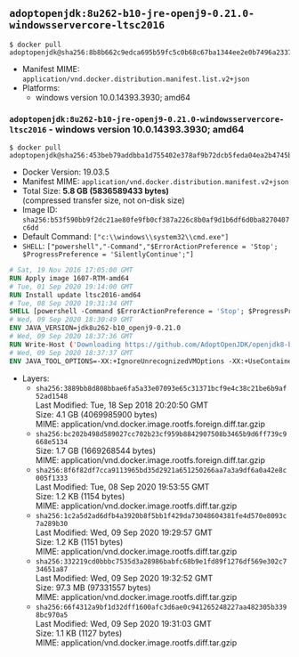 ## `adoptopenjdk:8u262-b10-jre-openj9-0.21.0-windowsservercore-ltsc2016`

```console
$ docker pull adoptopenjdk@sha256:8b8b662c9edca695b59fc5c0b68c67ba1344ee2e0b7496a2337c19dffcf0a201
```

-	Manifest MIME: `application/vnd.docker.distribution.manifest.list.v2+json`
-	Platforms:
	-	windows version 10.0.14393.3930; amd64

### `adoptopenjdk:8u262-b10-jre-openj9-0.21.0-windowsservercore-ltsc2016` - windows version 10.0.14393.3930; amd64

```console
$ docker pull adoptopenjdk@sha256:453beb79addbba1d755402e378af9b72dcb5feda04ea2b4745b4269153aefad4
```

-	Docker Version: 19.03.5
-	Manifest MIME: `application/vnd.docker.distribution.manifest.v2+json`
-	Total Size: **5.8 GB (5836589433 bytes)**  
	(compressed transfer size, not on-disk size)
-	Image ID: `sha256:b53f590bb9f2dc21ae80fe9fb0cf387a226c8b0af9d1b6df6d0ba8270407c6dd`
-	Default Command: `["c:\\windows\\system32\\cmd.exe"]`
-	`SHELL`: `["powershell","-Command","$ErrorActionPreference = 'Stop'; $ProgressPreference = 'SilentlyContinue';"]`

```dockerfile
# Sat, 19 Nov 2016 17:05:00 GMT
RUN Apply image 1607-RTM-amd64
# Tue, 01 Sep 2020 19:14:00 GMT
RUN Install update ltsc2016-amd64
# Tue, 08 Sep 2020 19:31:34 GMT
SHELL [powershell -Command $ErrorActionPreference = 'Stop'; $ProgressPreference = 'SilentlyContinue';]
# Wed, 09 Sep 2020 18:30:49 GMT
ENV JAVA_VERSION=jdk8u262-b10_openj9-0.21.0
# Wed, 09 Sep 2020 18:37:36 GMT
RUN Write-Host ('Downloading https://github.com/AdoptOpenJDK/openjdk8-binaries/releases/download/jdk8u262-b10_openj9-0.21.0/OpenJDK8U-jre_x64_windows_openj9_8u262b10_openj9-0.21.0.msi ...');     [Net.ServicePointManager]::SecurityProtocol = [Net.SecurityProtocolType]::Tls12;     wget https://github.com/AdoptOpenJDK/openjdk8-binaries/releases/download/jdk8u262-b10_openj9-0.21.0/OpenJDK8U-jre_x64_windows_openj9_8u262b10_openj9-0.21.0.msi -O 'openjdk.msi';     Write-Host ('Verifying sha256 (cfa3f17ea264303f1bea55391a10ce9fcfceff2653161c00fd96f84f2e7dcf63) ...');     if ((Get-FileHash openjdk.msi -Algorithm sha256).Hash -ne 'cfa3f17ea264303f1bea55391a10ce9fcfceff2653161c00fd96f84f2e7dcf63') {             Write-Host 'FAILED!';             exit 1;     };         New-Item -ItemType Directory -Path C:\temp | Out-Null;         Write-Host 'Installing using MSI ...';     Start-Process -FilePath "msiexec.exe" -ArgumentList '/i', 'openjdk.msi', '/L*V', 'C:\temp\OpenJDK.log',     '/quiet', 'ADDLOCAL=FeatureEnvironment,FeatureJarFileRunWith,FeatureJavaHome' -Wait -Passthru;     Remove-Item -Path C:\temp -Recurse | Out-Null;     Write-Host 'Removing openjdk.msi ...';     Remove-Item openjdk.msi -Force
# Wed, 09 Sep 2020 18:37:37 GMT
ENV JAVA_TOOL_OPTIONS=-XX:+IgnoreUnrecognizedVMOptions -XX:+UseContainerSupport -XX:+IdleTuningCompactOnIdle -XX:+IdleTuningGcOnIdle
```

-	Layers:
	-	`sha256:3889bb8d808bbae6fa5a33e07093e65c31371bcf9e4c38c21be6b9af52ad1548`  
		Last Modified: Tue, 18 Sep 2018 20:20:50 GMT  
		Size: 4.1 GB (4069985900 bytes)  
		MIME: application/vnd.docker.image.rootfs.foreign.diff.tar.gzip
	-	`sha256:bc202b498d589027cc702b23cf959b8842907508b3465b9d6ff739c9668e5134`  
		Size: 1.7 GB (1669268544 bytes)  
		MIME: application/vnd.docker.image.rootfs.foreign.diff.tar.gzip
	-	`sha256:8f6f82df7cca9113965bd35d2921a651250266aa7a3a9df6a0a42e8c005f1333`  
		Last Modified: Tue, 08 Sep 2020 19:53:55 GMT  
		Size: 1.2 KB (1154 bytes)  
		MIME: application/vnd.docker.image.rootfs.diff.tar.gzip
	-	`sha256:1c2a5d2ad6dfb4a3920b8f5bb1f429da73048604381fe4d570e8093c7a289b30`  
		Last Modified: Wed, 09 Sep 2020 19:29:57 GMT  
		Size: 1.2 KB (1151 bytes)  
		MIME: application/vnd.docker.image.rootfs.diff.tar.gzip
	-	`sha256:332219cd0bbbc7535d3a28986babfc68b9e1fd89f1276df569e302c734651a87`  
		Last Modified: Wed, 09 Sep 2020 19:32:52 GMT  
		Size: 97.3 MB (97331557 bytes)  
		MIME: application/vnd.docker.image.rootfs.diff.tar.gzip
	-	`sha256:66f4312a9bf1d32dff1600afc3d6ae0c941265248227aa482305b3398bc970a5`  
		Last Modified: Wed, 09 Sep 2020 19:31:03 GMT  
		Size: 1.1 KB (1127 bytes)  
		MIME: application/vnd.docker.image.rootfs.diff.tar.gzip
